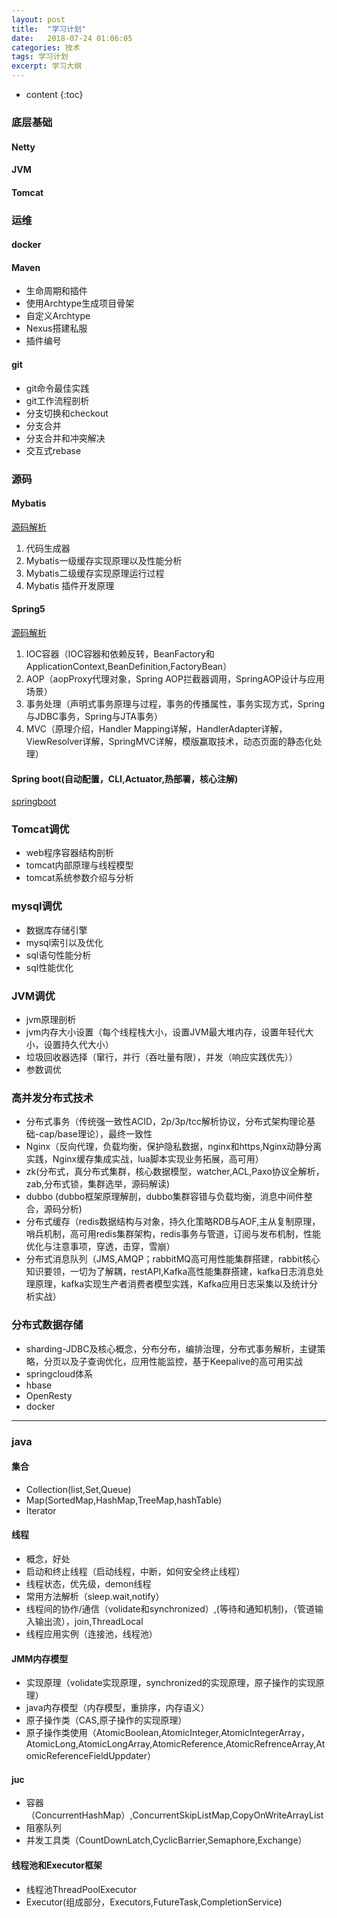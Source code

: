 ```yaml
---
layout: post
title:  "学习计划"
date:   2018-07-24 01:06:05
categories: 技术
tags: 学习计划
excerpt: 学习大纲
---
```



* content
{:toc}


### 底层基础

#### Netty
#### JVM
#### Tomcat

### 运维

#### docker
#### Maven
- 生命周期和插件
- 使用Archtype生成项目骨架
- 自定义Archtype
- Nexus搭建私服
- 插件编号

#### git

- git命令最佳实践
- git工作流程剖析
- 分支切换和checkout
- 分支合并
- 分支合并和冲突解决
- 交互式rebase

### 源码

#### Mybatis

[源码解析](https://blog.csdn.net/nmgrd/article/details/54608702)
1. 代码生成器
2. Mybatis一级缓存实现原理以及性能分析
3. Mybatis二级缓存实现原理运行过程
4. Mybatis 插件开发原理

#### Spring5 

[源码解析](https://zhuanlan.zhihu.com/p/28577417)
1. IOC容器（IOC容器和依赖反转，BeanFactory和ApplicationContext,BeanDefinition,FactoryBean）
2. AOP（aopProxy代理对象，Spring AOP拦截器调用，SpringAOP设计与应用场景）
3. 事务处理（声明式事务原理与过程，事务的传播属性，事务实现方式，Spring与JDBC事务，Spring与JTA事务）
4. MVC（原理介绍，Handler Mapping详解，HandlerAdapter详解，ViewResolver详解，SpringMVC详解，模版赢取技术，动态页面的静态化处理）

#### Spring boot(自动配置，CLI,Actuator,热部署，核心注解)
[springboot](http://fangjian0423.github.io/categories/springboot/)


### Tomcat调优

- web程序容器结构剖析
- tomcat内部原理与线程模型
- tomcat系统参数介绍与分析

### mysql调优

- 数据库存储引擎
- mysql索引以及优化
- sql语句性能分析
- sql性能优化

### JVM调优

- jvm原理剖析
- jvm内存大小设置（每个线程栈大小，设置JVM最大堆内存，设置年轻代大小，设置持久代大小）
- 垃圾回收器选择（窜行，并行（吞吐量有限），并发（响应实践优先））
- 参数调优

### 高并发分布式技术

- 分布式事务（传统强一致性ACID，2p/3p/tcc解析协议，分布式架构理论基础-cap/base理论），最终一致性
- Nginx（反向代理，负载均衡，保护隐私数据，nginx和https,Nginx动静分离实践，Nginx缓存集成实战，lua脚本实现业务拓展，高可用）
- zk(分布式，真分布式集群，核心数据模型，watcher,ACL,Paxo协议全解析，zab,分布式锁，集群选举，源码解读)
- dubbo (dubbo框架原理解剖，dubbo集群容错与负载均衡，消息中间件整合，源码分析)
- 分布式缓存（redis数据结构与对象，持久化策略RDB与AOF,主从复制原理，哨兵机制，高可用redis集群架构，redis事务与管道，订阅与发布机制，性能优化与注意事项，穿透，击穿，雪崩）
- 分布式消息队列（JMS,AMQP；rabbitMQ高可用性能集群搭建，rabbit核心知识要领，一切为了解耦，restAPI,Kafka高性能集群搭建，kafka日志消息处理原理，kafka实现生产者消费者模型实践，Kafka应用日志采集以及统计分析实战）

### 分布式数据存储

- sharding-JDBC及核心概念，分布分布，编排治理，分布式事务解析，主键策略，分页以及子查询优化，应用性能监控，基于Keepalive的高可用实战
- springcloud体系
- hbase
- OpenResty
- docker

---

### java

#### 集合

- Collection(list,Set,Queue)
- Map(SortedMap,HashMap,TreeMap,hashTable)
- Iterator

#### 线程

- 概念，好处
- 启动和终止线程（启动线程，中断，如何安全终止线程）
- 线程状态，优先级，demon线程
- 常用方法解析（sleep.wait,notify）
- 线程间的协作/通信（volidate和synchronized）,(等待和通知机制)，（管道输入输出流），join,ThreadLocal
- 线程应用实例（连接池，线程池）

#### JMM内存模型

- 实现原理（volidate实现原理，synchronized的实现原理，原子操作的实现原理）
- java内存模型（内存模型，重排序，内存语义）
- 原子操作类（CAS,原子操作的实现原理）
- 原子操作类使用（AtomicBoolean,AtomicInteger,AtomicIntegerArray，AtomicLong,AtomicLongArray,AtomicReference,AtomicRefrenceArray,AtomicReferenceFieldUppdater）

#### juc

- 容器（ConcurrentHashMap）,ConcurrentSkipListMap,CopyOnWriteArrayList
- 阻塞队列
- 并发工具类（CountDownLatch,CyclicBarrier,Semaphore,Exchange）

#### 线程池和Executor框架

- 线程池ThreadPoolExecutor
- Executor(组成部分，Executors,FutureTask,CompletionService)


